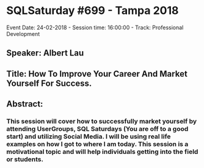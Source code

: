 # SQLSaturday #699 - Tampa 2018
Event Date: 24-02-2018 - Session time: 16:00:00 - Track: Professional Development
## Speaker: Albert Lau
## Title: How To Improve Your Career And Market Yourself For Success.
## Abstract:
### This session will cover how to successfully market yourself by attending UserGroups, SQL Saturdays (You are off to a good start) and utilizing Social Media. I will be using real life examples on how I got to where I am today. This session is a motivational topic and will help individuals getting into the field or students.
